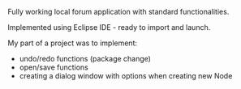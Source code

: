 Fully working local forum application with standard functionalities.

Implemented using Eclipse IDE - ready to import and launch.

My part of a project was to implement:
* undo/redo functions (package change)
* open/save functions
* creating a dialog window with options when creating new Node
